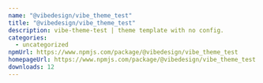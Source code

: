 ```yaml
---
name: "@vibedesign/vibe_theme_test"
title: "@vibedesign/vibe_theme_test"
description: vibe-theme-test | theme template with no config.
categories:
  - uncategorized
npmUrl: https://www.npmjs.com/package/@vibedesign/vibe_theme_test
homepageUrl: https://www.npmjs.com/package/@vibedesign/vibe_theme_test
downloads: 12
---
```

